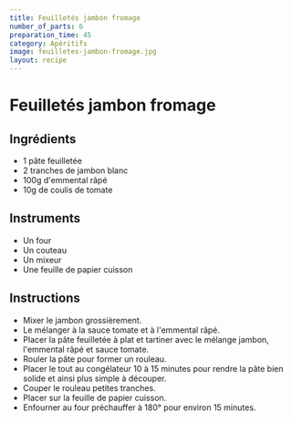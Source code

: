 ```yaml
---
title: Feuilletés jambon fromage
number_of_parts: 6
preparation_time: 45
category: Apéritifs
image: feuilletes-jambon-fromage.jpg
layout: recipe
---
```

# Feuilletés jambon fromage

## Ingrédients

- 1 pâte feuilletée
- 2 tranches de jambon blanc
- 100g d'emmental râpé
- 10g de coulis de tomate

## Instruments

- Un four
- Un couteau
- Un mixeur
- Une feuille de papier cuisson

## Instructions

- Mixer le jambon grossièrement.
- Le mélanger à la sauce tomate et à l'emmental râpé.
- Placer la pâte feuilletée à plat et tartiner avec le mélange jambon, l'emmental râpé et sauce tomate.
- Rouler la pâte pour former un rouleau.
- Placer le tout au congélateur 10 à 15 minutes pour rendre la pâte bien solide et ainsi plus simple à découper.
- Couper le rouleau petites tranches.
- Placer sur la feuille de papier cuisson.
- Enfourner au four préchauffer à 180° pour environ 15 minutes.
